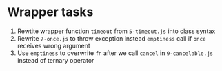 # Wrapper tasks

1. Rewtite wrapper function `timeout` from `5-timeout.js` into class syntax
2. Rewrite `7-once.js` to throw exception instead `emptiness` call if `once` receives wrong argument
3. Use `emptiness` to overwrite `fn` after we call `cancel` in `9-cancelable.js` instead of ternary operator
